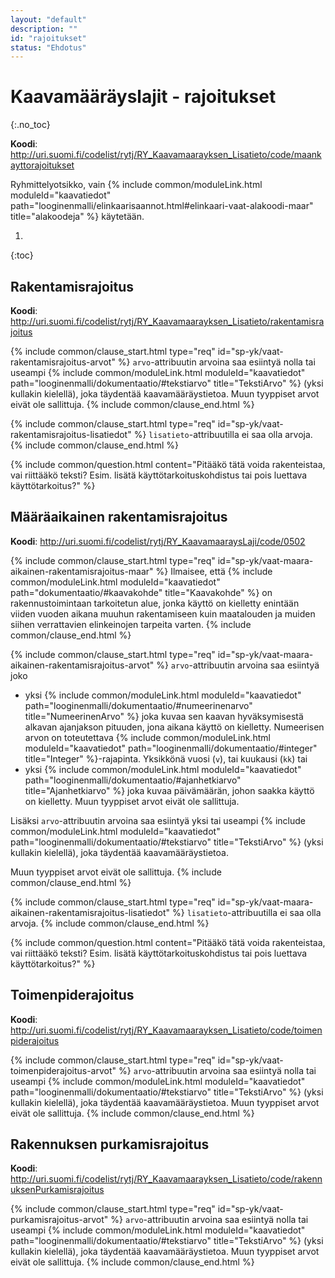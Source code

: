 ```yaml
---
layout: "default"
description: ""
id: "rajoitukset"
status: "Ehdotus"
---
```

# Kaavamääräyslajit - rajoitukset
{:.no_toc}

**Koodi**: <http://uri.suomi.fi/codelist/rytj/RY_Kaavamaarayksen_Lisatieto/code/maankayttorajoitukset>

Ryhmittelyotsikko, vain {% include common/moduleLink.html moduleId="kaavatiedot" path="looginenmalli/elinkaarisaannot.html#elinkaari-vaat-alakoodi-maar" title="alakoodeja" %} käytetään.

<!-- Näistä pitää vielä miettiä tietomallin näkökulmasta missä järkevintä, määräaikainen rajoitus nyt sotkee pakkaa. -->

1. 
{:toc}

## Rakentamisrajoitus
**Koodi**: <http://uri.suomi.fi/codelist/rytj/RY_Kaavamaarayksen_Lisatieto/rakentamisrajoitus>

{% include common/clause_start.html type="req" id="sp-yk/vaat-rakentamisrajoitus-arvot" %}
```arvo```-attribuutin arvoina saa esiintyä nolla tai useampi {% include common/moduleLink.html moduleId="kaavatiedot" path="looginenmalli/dokumentaatio/#tekstiarvo" title="TekstiArvo" %} (yksi kullakin kielellä), joka täydentää kaavamääräystietoa.  Muun tyyppiset arvot eivät ole sallittuja.
{% include common/clause_end.html %}

{% include common/clause_start.html type="req" id="sp-yk/vaat-rakentamisrajoitus-lisatiedot" %}
```lisatieto```-attribuutilla ei saa olla arvoja.
{% include common/clause_end.html %}

{% include common/question.html content="Pitääkö tätä voida rakenteistaa, vai riittääkö teksti? Esim. lisätä käyttötarkoituskohdistus tai pois luettava käyttötarkoitus?" %}

## Määräaikainen rakentamisrajoitus
**Koodi**: <http://uri.suomi.fi/codelist/rytj/RY_KaavamaaraysLaji/code/0502>

{% include common/clause_start.html type="req" id="sp-yk/vaat-maara-aikainen-rakentamisrajoitus-maar" %}
Ilmaisee, että {% include common/moduleLink.html moduleId="kaavatiedot" path="dokumentaatio/#kaavakohde" title="Kaavakohde" %} on rakennustoimintaan tarkoitetun alue, jonka käyttö on kielletty enintään viiden vuoden aikana muuhun rakentamiseen kuin maatalouden ja muiden siihen verrattavien elinkeinojen tarpeita varten.
{% include common/clause_end.html %}

{% include common/clause_start.html type="req" id="sp-yk/vaat-maara-aikainen-rakentamisrajoitus-arvot" %}
```arvo```-attribuutin arvoina saa esiintyä joko
* yksi {% include common/moduleLink.html moduleId="kaavatiedot" path="looginenmalli/dokumentaatio/#numeerinenarvo" title="NumeerinenArvo" %} joka kuvaa sen kaavan hyväksymisestä alkavan ajanjakson pituuden, jona aikana käyttö on kielletty. Numeerisen arvon  on toteutettava {% include common/moduleLink.html moduleId="kaavatiedot" path="looginenmalli/dokumentaatio/#integer" title="Integer" %}-rajapinta. Yksikkönä vuosi (```v```), tai kuukausi (```kk```) tai
* yksi {% include common/moduleLink.html moduleId="kaavatiedot" path="looginenmalli/dokumentaatio/#ajanhetkiarvo" title="Ajanhetkiarvo" %} joka kuvaa päivämäärän, johon saakka käyttö on kielletty.
Muun tyyppiset arvot eivät ole sallittuja.

Lisäksi ```arvo```-attribuutin arvoina saa esiintyä yksi tai useampi {% include common/moduleLink.html moduleId="kaavatiedot" path="looginenmalli/dokumentaatio/#tekstiarvo" title="TekstiArvo" %} (yksi kullakin kielellä), joka täydentää kaavamääräystietoa.

Muun tyyppiset arvot eivät ole sallittuja.
{% include common/clause_end.html %}

{% include common/clause_start.html type="req" id="sp-yk/vaat-maara-aikainen-rakentamisrajoitus-lisatiedot" %}
```lisatieto```-attribuutilla ei saa olla arvoja.
{% include common/clause_end.html %}

{% include common/question.html content="Pitääkö tätä voida rakenteistaa, vai riittääkö teksti? Esim. lisätä käyttötarkoituskohdistus tai pois luettava käyttötarkoitus?" %}

## Toimenpiderajoitus
**Koodi**: <http://uri.suomi.fi/codelist/rytj/RY_Kaavamaarayksen_Lisatieto/code/toimenpiderajoitus>

{% include common/clause_start.html type="req" id="sp-yk/vaat-toimenpiderajoitus-arvot" %}
```arvo```-attribuutin arvoina saa esiintyä nolla tai useampi {% include common/moduleLink.html moduleId="kaavatiedot" path="looginenmalli/dokumentaatio/#tekstiarvo" title="TekstiArvo" %} (yksi kullakin kielellä), joka täydentää kaavamääräystietoa.  Muun tyyppiset arvot eivät ole sallittuja.
{% include common/clause_end.html %}

## Rakennuksen purkamisrajoitus
**Koodi**: <http://uri.suomi.fi/codelist/rytj/RY_Kaavamaarayksen_Lisatieto/code/rakennuksenPurkamisrajoitus>

{% include common/clause_start.html type="req" id="sp-yk/vaat-purkamisrajoitus-arvot" %}
```arvo```-attribuutin arvoina saa esiintyä nolla tai useampi {% include common/moduleLink.html moduleId="kaavatiedot" path="looginenmalli/dokumentaatio/#tekstiarvo" title="TekstiArvo" %} (yksi kullakin kielellä), joka täydentää kaavamääräystietoa.  Muun tyyppiset arvot eivät ole sallittuja.
{% include common/clause_end.html %}